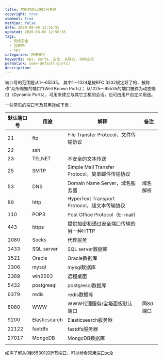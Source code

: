 ```yaml
---
title: 常用的默认端口号总结
copyright: true
comment: true
mathjax: false
date: 2020-08-08 12:56:55
updated: 2020-08-08 12:56:55
tags:
  - 网络安全
  - 互联网
  - vps
categories: 网络安全
keywords: vps, ports, 安全, 互联网, 网络安全
permalink: some-default-ports/
description:
---
```


端口号的范围是从1～65535。
其中1～1024是被RFC 3232规定好了的，被称作“众所周知的端口”(Well Known Ports)；
从1025～65535的端口被称为动态端口（Dynamic Ports），可用来建立与其它主机的会话，也可由用户自定义用途。

<!-- more -->
一些常见的端口号及其用途如下表：

| 默认端口号 | 用途          | 解释                                            | 备注     |
| ---------- | ------------- | ----------------------------------------------- | -------- |
| 21         | ftp           | File Transfer Protocol，文件传输协议            |          |
| 22         | ssh           |                                                 |          |
| 23         | TELNET        | 不安全的文本传送                                |          |
| 25         | SMTP          | Simple Mail Transfer Protocol，简单邮件传输协议 |          |
| 53         | DNS           | Domain Name Server，域名服务器                  | 域名解析 |
| 80         | http          | HyperText Transport Protocol，超文本传输协议    |          |
| 110        | POP3          | Post Office Protocol（E-mail）                  |          |
| 443        | https         | 提供加密和通过安全端口传输的另一种HTTP          |          |
| 1080       | Socks         | 代理服务                                        |          |
| 1433       | SQL server    | SQL server数据库                                |          |
| 1521       | Oracle        | Oracle数据库                                    |          |
| 3306       | mysql         | mysql数据库                                     |          |
| 3389       | win2003       | 远程桌面                                        |          |
| 5432       | postgresql    | postgresql数据库                                |          |
| 6379       | redis         | redis数据库                                     |          |
| 8080       | WWW           | WWW代理服务/宝塔面板默认端口                    | 同80端口 |
| 9200       | Elasticsearch | Elasticsearch服务器                             |          |
| 22122      | fastdfs       | fastdfs服务器                                   |          |
| 27017      | MongoDB       | MongoDB数据库                                   |          |
|            |               |                                                 |          |

如需了解从0到65301的所有端口，可以参看[常用端口大全](https://blog.csdn.net/l_smalltiger/article/details/81951824)
